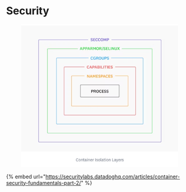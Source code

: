 # Security

<figure><img src="../../.gitbook/assets/image (235).png" alt=""><figcaption></figcaption></figure>

{% embed url="https://securitylabs.datadoghq.com/articles/container-security-fundamentals-part-2/" %}
